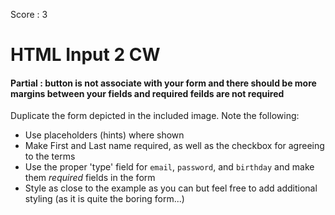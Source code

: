 Score : 3
# HTML Input 2 CW
#### Partial : button is not associate with your form and there should be more margins between your fields and required feilds are not required 
Duplicate the form depicted in the included image. Note the following:

* Use placeholders (hints) where shown
* Make First and Last name required, as well as the checkbox for agreeing to the terms
* Use the proper 'type' field for ```email```, ```password```, and ```birthday``` and make them *required* fields in the form
* Style as close to the example as you can but feel free to add additional styling (as it is quite the boring form...)
